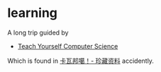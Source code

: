 # learning

A long trip guided by

- [Teach Yourself Computer Science](https://teachyourselfcs.com/)

Which is found in [卡瓦邦噶！- 珍藏资料](https://www.kawabangga.com/collection) accidently.
